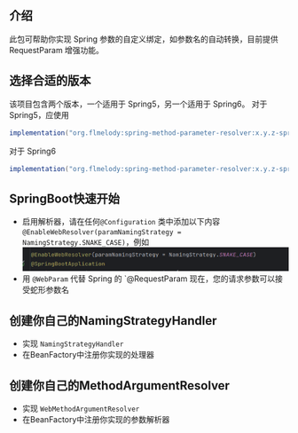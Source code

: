 ## 介绍

此包可帮助你实现 Spring 参数的自定义绑定，如参数名的自动转换，目前提供 RequestParam 增强功能。

## 选择合适的版本

该项目包含两个版本，一个适用于 Spring5，另一个适用于 Spring6。
对于 Spring5，应使用

```groovy kotlin
implementation("org.flmelody:spring-method-parameter-resolver:x.y.z-spring5")
```

对于 Spring6

```groovy kotlin
implementation("org.flmelody:spring-method-parameter-resolver:x.y.z-spring6")
```

## SpringBoot快速开始

- 启用解析器，请在任何`@Configuration`
  类中添加以下内容`@EnableWebResolver(paramNamingStrategy = NamingStrategy.SNAKE_CASE)`，例如
  ![img.png](img.png)
- 用 `@WebParam` 代替 Spring 的 `@RequestParam
  现在，您的请求参数可以接受蛇形参数名

## 创建你自己的NamingStrategyHandler

- 实现 `NamingStrategyHandler`
- 在BeanFactory中注册你实现的处理器

## 创建你自己的MethodArgumentResolver

- 实现 `WebMethodArgumentResolver`
- 在BeanFactory中注册你实现的参数解析器